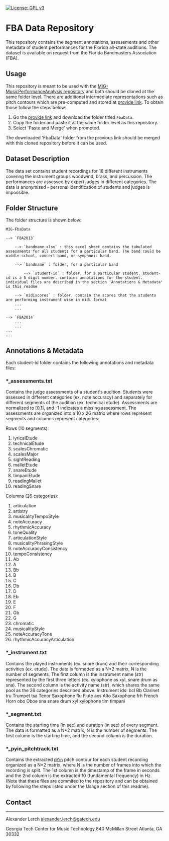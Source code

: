 [![License: GPL v3](https://img.shields.io/badge/License-GPL%20v3-blue.svg)](https://www.gnu.org/licenses/gpl-3.0)

# FBA Data Repository
This repository contains the segment annotations, assessments and other metadata of student performances for the Florida all-state auditions. The dataset is available on request from the Florida Bandmasters Association (FBA).

## Usage
This repository is meant to be used with the [MIG-MusicPerformanceAnalysis repository](https://github.com/GTCMT/MIG-MusicPerformanceAnalysis) and both should be cloned at the same folder level. 
There are additional intermediate representations such as pitch contours which are pre-computed and stored at [provide link](https://dummy.link). To obtain those follow the steps below:
1. Go the [provide link](https://dummy.link) and download the folder titled `FbaData`.
2. Copy the folder and paste it at the same folder level as this repository.
3. Select 'Paste and Merge' when prompted. 

The downloaded 'FbaData' folder from the previous link should be merged with this cloned repository before it can be used. 

## Dataset Description
The data set contains student recordings for 18 different instruments covering the instrument groups woodwind, brass, and percussion. The performances are assessed by expert judges in different categories. The data is anonymized - personal identification of students and judges is impossible.

## Folder Structure
The folder structure is shown below: 

`MIG-FbaData`

    --> `FBA2013` 
    
        --> `bandname.xlsx` : this excel sheet contains the tabulated assessments for all students for a particular band. The band could be middle school, concert band, or symphonic band.
        
        --> `bandname` : folder, for a particular band
        
            --> `student-id` : folder, for a particular student. student-id is a 5 digit number. contains annotations for the student. individual files are described in the section 'Annotations & Metadata' is this readme
            
        --> `midiscores` : folder, contain the scores that the students are performing instrument wise in midi format
        ...
        ...
    
    --> `FBA2014`
        ...
        ...
    ...
    ...

## Annotations & Metadata
Each student-id folder contains the following annotations and metadata files:

### *_assessments.txt
Contains the judge assessments of a student's audition. Students were assessed in different categories (ex. note accuracy) and separately for different segments of the audition (ex. technical etude). Assessments are normalized to [0,1], and -1 indicates a missing assessment. The assessments are organized into a 10 x 26 matrix where rows represent segments and columns represent categories:

Rows (10 segments):
1. lyricalEtude
2. technicalEtude
3. scalesChromatic
4. scalesMajor
5. sightReading
6. malletEtude
7. snareEtude
8. timpaniEtude
9. readingMallet
10. readingSnare

Columns (26 categories):
1. articulation
2. artistry
3. musicalityTempoStyle
4. noteAccuracy
5. rhythmicAccuracy
6. toneQuality
7. articulationStyle
8. musicalityPhrasingStyle
9. noteAccuracyConsistency
10. tempoConsistency
11. Ab
12. A
13. Bb
14. B
15. C
16. Db
17. D
18. Eb
19. E
20. F
21. Gb
22. G
23. chromatic
24. musicalityStyle
25. noteAccuracyTone
26. rhythmicAccuracyArticulation

### *_instrument.txt
Contains the played instruments (ex. snare drum) and their corresponding activities (ex. etude). The data is formatted as a N*2 matrix, N is the number of segments. The first column is the instrument name (str) represented by the first three letters (ex. xylophone as xyl, snare drum as sna). The second column is the activity name (str), which shares the same pool as the 26 categories described above. 
Instrument ids:
bcl	Bb Clarinet
tru	Trumpet
tsa 	Tenor Saxophone
flu 	Flute
axs 	Alto Saxophone
frh	French Horn
obo 	Oboe
sna	snare drum
xyl	xylophone
tim	timpani

### *_segment.txt
Contains the starting time (in sec) and duration (in sec) of every segment. The data is formatted as a N*2 matrix, N is the number of segments. The first column is the starting time, and the second column is the duration. 

### *_pyin_pitchtrack.txt
Contains the extracted [pYin](https://code.soundsoftware.ac.uk/projects/pyin) pitch contour for each student recording organized as a N*2 matrix, where N is the number of frames into which the recording is split. The 1st column is the timestamp of the frame in seconds and the 2nd column is the extracted f0 (fundamental frequency) in Hz. (Note that these files are commited to the repository and can be obtained by following the steps listed under the Usage section of this readme).

## Contact
---
Alexander Lerch
alexander.lerch@gatech.edu

Georgia Tech Center for Music Technology
840 McMillan Street
Atlanta, GA 30332
